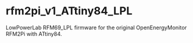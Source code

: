 # rfm2pi_v1_ATtiny84_LPL
LowPowerLab RFM69_LPL firmware for the original OpenEnergyMonitor RFM2Pi with ATtiny84.
